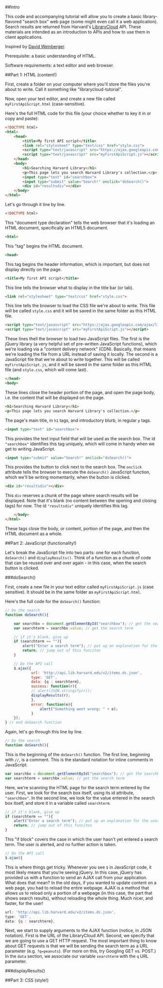 ##Intro

This code and accompanying tutorial will allow you to create a basic library-flavored "search box" web page (some might even call it a web application). Search results are returned from Harvard's [LibraryCloud](https://wiki.harvard.edu/confluence/x/FoJUC) API. These materials are intended as an introduction to APIs and how to use them in client applications.

Inspired by [David Weinberger](http://hyperorg.com/misc/myFirstApiScript/myFirstAPIScript-HarvardLibCloud/myFirstApiScript_article.html).

Prerequisite: a basic understanding of HTML.

Software requirements: a text editor and web browser.

##Part 1: HTML (content!)

First, create a folder on your computer where you'll store the files you're about to write. Call it something like "librarycloud-tutorial".

Now, open your text editor, and create a new file called `myFirstApiScript.html` (case-sensitive).

Here's the full HTML code for this file (your choice whether to key it in or copy and paste):

```html
<!DOCTYPE html>
<html>
	<head>
		<title>My first API script</title>
		<link rel="stylesheet" type="text/css" href="style.css">
		<script type="text/javascript" src="https://ajax.googleapis.com/ajax/libs/jquery/1.11.3/jquery.min.js"></script>
		<script type="text/javascript" src="myFirstApiScript.js"></script>
	</head>
	<body>
		<h1>Searching Harvard Library</h1>
		<p>This page lets you search Harvard Library's collection.</p>
		<input type="text" id="searchbox">
		<input type="submit" value="Search!" onclick="doSearch()">
		<div id="resultsdiv"></div>
	</body>
</html>
```

Let's go through it line by line.

```html
<!DOCTYPE html>
```

This "document type declaration" tells the web browser that it's loading an HTML document, specifically an HTML5 document.

```html
<html>
```

This "tag" begins the HTML document.

```html
<head>
```

This tag begins the header information, which is important, but does not display directly on the page.

```html
<title>My first API script</title>
```

This line tells the browser what to display in the title bar (or tab).

```html
<link rel="stylesheet" type="text/css" href="style.css">
```

This line tells the browser to load the CSS file we're about to write. This file will be called `style.css` and it will be saved in the same folder as this HTML file.

```html
<script type="text/javascript" src="https://ajax.googleapis.com/ajax/libs/jquery/1.11.3/jquery.min.js"></script>
<script type="text/javascript" src="myFirstApiScript.js"></script>
```

These lines thell the browser to load two JavaScript files. The first is the jQuery library (a very helpful set of pre-written JavaScript functions), which we're loading via a "content delivery network" (CDN). Basically, that means we're loading the file from a URL instead of saving it locally. The second is a JavaScript file that we're about to write together. This will be called `myFirstApiScript.js`, and it will be saved in the same folder as this HTML file (and `style.css`, which will come last).

```html
</head>
<body>
```

These lines close the header portion of the page, and open the page body, i.e. the content that will be displayed on the page.

```html
<h1>Searching Harvard Library</h1>
<p>This page lets you search Harvard Library's collection.</p>
```

The page's main title, in `h1` tags, and introductory blurb, in regular `p` tags.

```html
<input type="text" id="searchbox">
```

This provides the text input field that will be used as the search box. The id `"searchbox"` identifies this tag uniquely, which will come in handy when we get to writing JavaScript.

```html
<input type="submit" value="Search!" onclick="doSearch()">
```

This provides the button to click next to the search box. The `onclick` attribute tells the browser to execute the `doSearch()` JavaScript function, which we'll be writing momentarily, when the button is clicked.

```html
<div id="resultsdiv"></div>
```

This `div` reserves a chunk of the page where search results will be displayed. Note that it's blank (no content between the opening and closing tags) for now. The id `"resultsdiv"` uniquely identifies this tag.

```html
	</body>
</html>
```

These tags close the body, or content, portion of the page, and then the HTML document as a whole.

##Part 2: JavaScript (functionality!)

Let's break the JavaScript file into two parts: one for each function, `doSearch()` and `displayResults()`. Think of a function as a chunk of code that can be reused over and over again - in this case, when the search button is clicked.

###doSearch()

First, create a new file in your text editor called `myFirstApiScript.js` (case sensitive). It should be in the same folder as `myFirstApiScript.html`.

Here's the full code for the `doSearch()` function:

```javascript
// Do the search
function doSearch(){

	var searchbx = document.getElementById("searchbox"); // get the searchbox
	var searchterm = searchbx.value; // get the search term

	// if it's blank, give up
	if (searchterm == ""){
		alert("Enter a search term"); // put up an explanation for the user
		return; // jump out of this funciton
	}

	// Do the API call
	$.ajax({
	        url: 'http://api.lib.harvard.edu/v2/items.dc.json',
	        type: 'GET',
	        data: {q : searchterm},
	        success: function(r){
	        // alert(JSON.stringify(r));
	        displayResults(r);
	        },
	        error: function(e){
	            alert("Something went wrong: " + e);
	        }
	});
} // end doSearch function
```

Again, let's go through this line by line.

```javascript
// Do the search
function doSearch(){
```

This is the beginning of the `doSearch()` function. The first line, beginning with `//`, is a comment. This is the standard notation for inline comments in JavaScript.

```javascript
var searchbx = document.getElementById("searchbox"); // get the searchbox
var searchterm = searchbx.value; // get the search term
```

Here, we're scanning the HTML page for the search term entered by the user. First, we look for the search box itself, using its id attribute, `"searchbox"`. In the second line, we look for the value entered in the search box itself, and store it in a variable called `searchterm`.

```javascript
// if it's blank, give up
if (searchterm == ""){
    alert("Enter a search term"); // put up an explanation for the user
    return; // jump out of this funciton
}
```

This "if block" covers the case in which the user hasn't yet entered a search term. The user is alerted, and no further action is taken.

```javascript
// Do the API call
$.ajax({
```

This is where things get tricky. Whenever you see `$` in JavaScript code, it most likely means that you're seeing jQuery. In this case, jQuery has provided us with a function to send an AJAX call from your application. What does that mean? In the old days, if you wanted to update content on a web page, you had to reload the entire webpage. AJAX is a method that allows us to reload only a portion of a webpage (in this case, the part that shows search results), without reloading the whole thing. Much nicer, and faster, for the user!

```javascript
url: 'http://api.lib.harvard.edu/v2/items.dc.json',
type: 'GET',
data: {q : searchterm},
```

Next, we start to supply arguments to the AJAX function (notice, in JSON notation). First is the URL of the LibraryCloud API. Second, we specify that we are going to use a GET HTTP request. The most important thing to know about GET requests is that we will be sending the search term as a URL parameter (e.g. `?q=peanuts`). (For more on this, try Googling GET vs. POST.) In the `data` section, we associate our variable `searchterm` with the `q` URL parameter.



###displayResults()

##Part 3: CSS (style!)
